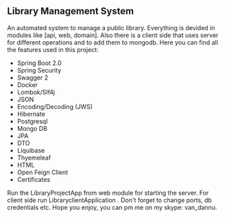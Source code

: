 ## Library Management System

An automated system to manage a public library. Everything is devided in modules like [api, web, domain]. Also there is a client side that uses server for different operations and to add them to mongodb. Here you can find all the features used in this project:
- Spring Boot 2.0
- Spring Security
- Swagger 2
- Docker
- Lombok/Slf4j
- JSON
- Encoding/Decoding (JWS)
- Hibernate
- Postgresql
- Mongo DB
- JPA
- DTO
- Liquibase
- Thyemeleaf
- HTML
- Open Feign Client
- Certificates

Run the LibraryProjectApp from web module for starting the server.
For client side run LibraryclientApplication . Don't forget to change ports, db credentials etc. Hope you enjoy, you can pm me on my skype: van_dannu. 

